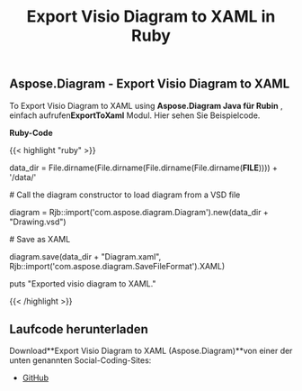 ﻿---
title: Export Visio Diagram to XAML in Ruby
type: docs
weight: 60
url: /de/java/export-visio-diagram-to-xaml-in-ruby/
---
## **Aspose.Diagram - Export Visio Diagram to XAML**
To Export Visio Diagram to XAML using **Aspose.Diagram Java für Rubin** , einfach aufrufen**ExportToXaml** Modul. Hier sehen Sie Beispielcode.

**Ruby-Code**

{{< highlight "ruby" >}}

 data_dir = File.dirname(File.dirname(File.dirname(File.dirname(__FILE__)))) + '/data/'

\# Call the diagram constructor to load diagram from a VSD file

diagram = Rjb::import('com.aspose.diagram.Diagram').new(data_dir + "Drawing.vsd")

\# Save as XAML

diagram.save(data_dir + "Diagram.xaml", Rjb::import('com.aspose.diagram.SaveFileFormat').XAML)

puts "Exported visio diagram to XAML."

{{< /highlight >}}
## **Laufcode herunterladen**
 Download**Export Visio Diagram to XAML (Aspose.Diagram)**von einer der unten genannten Social-Coding-Sites:

- [GitHub](https://github.com/asposediagram/Aspose.Diagram-for-Java/blob/master/Plugins/Aspose_Diagram_Java_for_Ruby/lib/asposediagramjava/Export/exporttoxaml.rb)
